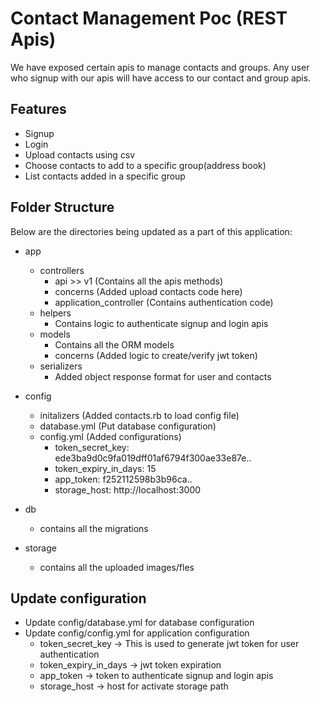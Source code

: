
# Contact Management Poc (REST Apis)

We have exposed certain apis to manage contacts and groups. Any user who signup with our apis will have access to our contact and group apis.




## Features

- Signup
- Login
- Upload contacts using csv
- Choose contacts to add to a specific group(address book)
- List contacts added in a specific group


## Folder Structure

Below are the directories being updated as a part of this application:
- app
    - controllers
      - api >> v1 (Contains all the apis methods)
      - concerns (Added upload contacts code here)
      - application_controller (Contains authentication code)
    - helpers
      - Contains logic to authenticate signup and login apis
    - models
      - Contains all the ORM models
      - concerns (Added logic to create/verify jwt token)
    - serializers
      - Added object response format for user and contacts
    
- config
    - initalizers (Added contacts.rb to load config file)
    - database.yml (Put database configuration)
    - config.yml (Added configurations)
      - token_secret_key: ede3ba9d0c9fa019dff01af6794f300ae33e87e..
      - token_expiry_in_days: 15
      - app_token: f252112598b3b96ca..
      - storage_host: http://localhost:3000

- db
    - contains all the migrations
- storage
    - contains all the uploaded images/fles
## Update configuration

- Update config/database.yml for database configuration
- Update config/config.yml for application configuration
   - token_secret_key -> This is used to generate jwt token for user authentication
   - token_expiry_in_days -> jwt token expiration
   - app_token -> token to authenticate signup and login apis
   - storage_host -> host for activate storage path

